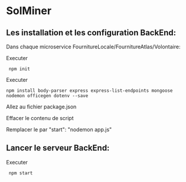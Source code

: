 # SolMiner
## Les installation et les configuration BackEnd:
Dans chaque microservice FournitureLocale/FournitureAtlas/Volontaire:

Executer 

   ```
    npm init
   ```
Executer 

   ```
   npm install body-parser express express-list-endpoints mongoose nodemon officegen dotenv --save
   ```
Allez au fichier package.json 
     
Effacer le contenu de script 
     
Remplacer le par "start": "nodemon app.js"
     
     
## Lancer le serveur BackEnd:
   Executer 

   ```
    npm start
   ```
   
              
